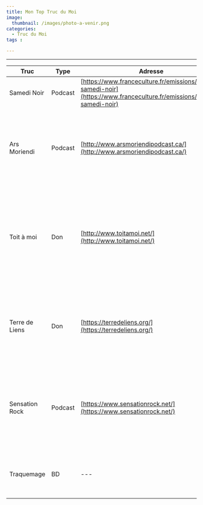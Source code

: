 ```yaml
---
title: Mon Top Truc du Moi
image: 
  thumbnail: /images/photo-a-venir.png
categories:
  - Truc du Moi
tags :

---
```

    
	
---

| Truc | Type | Adresse | Infos |
| --- | --- | --- | --- |
| Samedi Noir | Podcast | [https://www.franceculture.fr/emissions/fictions-samedi-noir](https://www.franceculture.fr/emissions/fictions-samedi-noir) | Pièces de théâtre plutôt polar policier |
| Ars Moriendi | Podcast | [http://www.arsmoriendipodcast.ca/](http://www.arsmoriendipodcast.ca/) | Histoires vraies de tueurs en série et de crimes sordides, mais aussi les mystères insolites des quatre coins du globe | 
| Toit à moi | Don | [http://www.toitamoi.net/](http://www.toitamoi.net/) | Aide les sans-abri à changer de vie. En les logeant dans de vrais appartements. En les accompagnant de manière importante pour les aider à résoudre leurs problématiques. |
| Terre de Liens | Don | [https://terredeliens.org/](https://terredeliens.org/) | Préserver les terres agricoles, faciliter l’accès des paysans à la terre et développer l’agriculture biologique et paysanne. |
| Sensation Rock | Podcast | [https://www.sensationrock.net/](https://www.sensationrock.net/) | Superbe radio rock sur Besançon. Forte heureusement, toutes les émissions sont podcastées sur le site. Et les articles sont super ! |
| Traquemage | BD | --- | Une bande dessinée écrite par **Wilfried Lupano** et illustrée par **RELOM**. |



